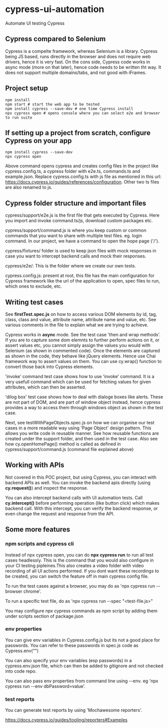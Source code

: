 # cypress-ui-automation
Automate UI testing Cypress

## Cypress compared to Selenium

Cypress is a compelte framework, whereas Selenium is a library. Cypress being JS based, runs directly in the browser and does not require web drivers, hence it is very fast. On the cons side, Cypress code works in async mode (more on that later), hence code needs to be written tht way. It does not support multiple domains/tabs, and not good with iFrames. 

## Project setup

```
npm install
npm start # start the web app to be tested
npm install cypress --save-dev # one time Cypress install
npx cypress open # opens console where you can select e2e and browser to run suite
```

## If setting up a project from scratch, configure Cypress on your app
```
npm install cypress --save-dev
npx cypress open 
```
Above command opens cypress and creates config files in the project like cypress.config.ts, a cypress folder with e2e.ts, commands.ts and example.json. Replace cypress.config.ts with js file as mentioned in this url: https://docs.cypress.io/guides/references/configuration. Other two ts files are also renamed to js.

## Cypress folder structure and important files

cypress/support/e2e.js is the first file that gets executed by Cypress. Here you import and invoke command.ts/js, download custom packages etc.

cypress/support/command.js is where you keep custom or common commands that you want to share with multiple test files. eg. login command. In our project, we have a command to open the hope page ('/'). 

cypress/fixtures/ folder is used to keep json files with mock responses in case you want to intercept backend calls and mock their responses.

cypress/e2e/: This is the folder where we create our own tests.

cypress.config.js: present at root, this file has the main configuration for Cypress framework like the url of the application to open, spec files to run, which ones to exclude, etc.

## Writing test cases

See **firstTest.spec.js** on how to access various DOM elements by id, tag, class, class and value, attribute name, attribute name and value, etc. See various comments in the file to explain what we are trying to achieve.  

Cypress works in **async** mode. See the test case 'then and wrap methods'. If you are to capture some dom elemnts to further perform actions on it, or assert values etc, you cannot simply assign the values you would with Selenium (as shown in commented code). Once the elements are captured as shown in the code, they behave like jQuery elements. Hence use Chai framework way to assert values on them. You can use cy.wrap() function to convert those back into Cypress elements.

'invoke' command test case shows how to use 'invoke' command. It is a very usefull command which can be used for fetching values for given attributes, which can then be asserted.

'dilog box' test case shows how to deal with dialoge boxes like alerts. These are not part of DOM, and are part of window object instead, hence cypress provides a way to access them through windows object as shown in the test case.

Next, see testWithPageObjects.spec.js on how we can organise our test cases in a more readable way using 'Page Object' design pattern. This allows you write code in reusable manner. See how reusable functions are created under the support folder, and then used in the test case. Also see how cy.openHomePage() method is called as defined in cypress/support/command.js (command file explained above)

## Working with APIs

Not covered in this POC project, but using Cypress, you can interact with backend APIs as well. You can invoke the backend apis directly (using **cy.request()**) and inspect the response. 

You can also intercept backend calls with UI automation tests. Call **cy.intercept()** before performing operation (like button click) which makes backend call. With this intercept, you can verify the backend response, or even change the request and response from the API.

## Some more features

### npm scripts and cypress cli

Instead of npx cypress open, you can do **npx cypress run** to run all test cases headlessly. This is the command that you would also configure in your CI testing pipleines.This also creates a video folder with video recording of all UI actions performed. If you dont want these recordings to be created, you can switch the feature off in main cypress config file.

To run the test cases against a browser, you may do as 'npx cypress run --browser chrome'.

To run a specific test file, do as 'npx cypress run --spec "<test-file.js>"

You may configure npx cypress commands as npm script by adding them under scripts section of package.json

### env properties

You can give env variables in Cypress.config.js but its not a good place for passwords. You can refer to these passwords in spec.js code as Cypress.env("<envVarName>")

You can also specify your env variables (esp passwords) in a cypress.env.json file, which can then be added to gitignore and not checked into code repo.

You can also pass env properties from command line using --env. eg 'npx cypress run --env dbPassword=value'.

### test reports

You can generate test reports by using 'Mochawesome reporters'.

https://docs.cypress.io/guides/tooling/reporters#Examples

